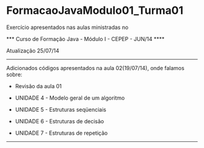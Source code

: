 FormacaoJavaModulo01_Turma01
============================

Exercício apresentados nas aulas ministradas no 

*** Curso de Formação Java - Módulo I - CEPEP - JUN/14 ****

Atualização 25/07/14
******************

Adicionados códigos apresentados na aula 02(19/07/14), onde falamos sobre:

- Revisão da aula 01

- UNIDADE 4 - Modelo geral de um algoritmo

- UNIDADE 5 - Estruturas seqüenciais

- UNIDADE 6 - Estruturas de decisão

- UNIDADE 7 - Estruturas de repetição

******************


